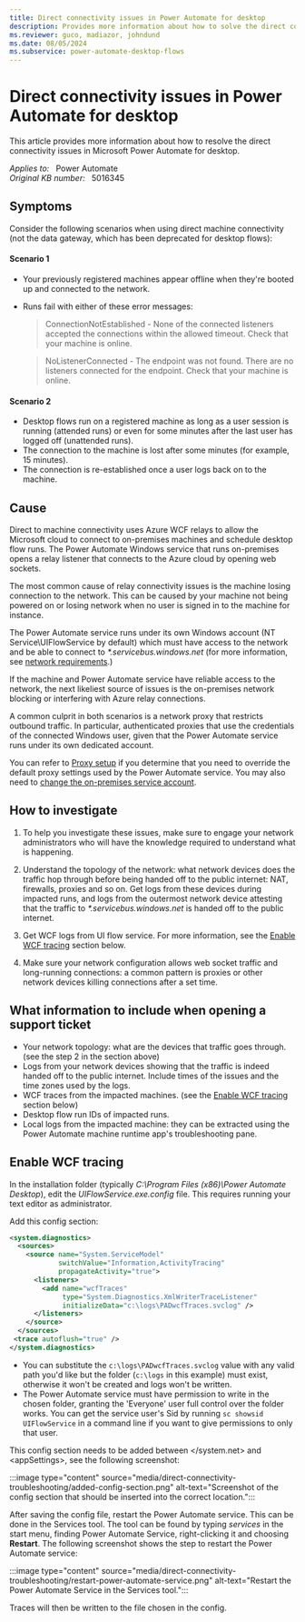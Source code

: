 ```yaml
---
title: Direct connectivity issues in Power Automate for desktop
description: Provides more information about how to solve the direct connectivity issues in Power Automate for desktop.
ms.reviewer: guco, madiazor, johndund
ms.date: 08/05/2024
ms.subservice: power-automate-desktop-flows
---
```

# Direct connectivity issues in Power Automate for desktop

This article provides more information about how to resolve the direct connectivity issues in Microsoft Power Automate for desktop.

_Applies to:_ &nbsp; Power Automate  
_Original KB number:_ &nbsp; 5016345

## Symptoms

Consider the following scenarios when using direct machine connectivity (not the data gateway, which has been deprecated for desktop flows):

#### Scenario 1

- Your previously registered machines appear offline when they're booted up and connected to the network.
- Runs fail with either of these error messages:

  > ConnectionNotEstablished - None of the connected listeners accepted the connections within the allowed timeout. Check that your machine is online.

  > NoListenerConnected - The endpoint was not found. There are no listeners connected for the endpoint. Check that your machine is online.

#### Scenario 2

- Desktop flows run on a registered machine as long as a user session is running (attended runs) or even for some minutes after the last user has logged off (unattended runs).
- The connection to the machine is lost after some minutes (for example, 15 minutes).
- The connection is re-established once a user logs back on to the machine.

## Cause

Direct to machine connectivity uses Azure WCF relays to allow the Microsoft cloud to connect to on-premises machines and schedule desktop flow runs. The Power Automate Windows service that runs on-premises opens a relay listener that connects to the Azure cloud by opening web sockets.

The most common cause of relay connectivity issues is the machine losing connection to the network. This can be caused by your machine not being powered on or losing network when no user is signed in to the machine for instance.

The Power Automate service runs under its own Windows account (NT Service\UIFlowService by default) which must have access to the network and be able to connect to _*.servicebus.windows.net_ (for more information, see [network requirements](/power-automate/ip-address-configuration#desktop-flows-services-required-for-runtime).)

If the machine and Power Automate service have reliable access to the network, the next likeliest source of issues is the on-premises network blocking or interfering with Azure relay connections.

A common culprit in both scenarios is a network proxy that restricts outbound traffic. In particular, authenticated proxies that use the credentials of the connected Windows user, given that the Power Automate service runs under its own dedicated account.

You can refer to [Proxy setup](https://support.microsoft.com/topic/power-automate-for-desktop-proxy-setup-8a79d690-1c02-416f-8af1-f057df5fe9b7) if you determine that you need to override the default proxy settings used by the Power Automate service. You may also need to [change the on-premises service account](/power-automate/desktop-flows/troubleshoot#change-the-on-premises-service-account).

## How to investigate

1. To help you investigate these issues, make sure to engage your network administrators who will have the knowledge required to understand what is happening.

2. Understand the topology of the network: what network devices does the traffic hop through before being handed off to the public internet: NAT, firewalls, proxies and so on. Get logs from these devices during impacted runs, and logs from the outermost network device attesting that the traffic to _*.servicebus.windows.net_ is handed off to the public internet.

3. Get WCF logs from UI flow service. For more information, see the [Enable WCF tracing](#enable-wcf-tracing) section below.

4. Make sure your network configuration allows web socket traffic and long-running connections: a common pattern is proxies or other network devices killing connections after a set time.

## What information to include when opening a support ticket

- Your network topology: what are the devices that traffic goes through. (see the step 2 in the section above)
- Logs from your network devices showing that the traffic is indeed handed off to the public internet. Include times of the issues and the time zones used by the logs.
- WCF traces from the impacted machines. (see the [Enable WCF tracing](#enable-wcf-tracing) section below)
- Desktop flow run IDs of impacted runs.
- Local logs from the impacted machine: they can be extracted using the Power Automate machine runtime app's troubleshooting pane.

## Enable WCF tracing

In the installation folder (typically _C:\Program Files (x86)\Power Automate Desktop_), edit the _UIFlowService.exe.config_ file. This requires running your text editor as administrator.

Add this config section:

```xml
<system.diagnostics>
  <sources>
    <source name="System.ServiceModel" 
            switchValue="Information,ActivityTracing"
            propagateActivity="true">
      <listeners>
        <add name="wcfTraces"
             type="System.Diagnostics.XmlWriterTraceListener"
             initializeData="c:\logs\PADwcfTraces.svclog" />
      </listeners>
    </source>
  </sources>
 <trace autoflush="true" />
</system.diagnostics>
```

- You can substitute the `c:\logs\PADwcfTraces.svclog` value with any valid path you'd like but the folder (`c:\logs` in this example) must exist, otherwise it won't be created and logs won't be written.
- The Power Automate service must have permission to write in the chosen folder, granting the 'Everyone' user full control over the folder works. You can get the service user's Sid by running `sc showsid UIFlowService` in a command line if you want to give permissions to only that user.

This config section needs to be added between \</system.net> and \<appSettings>, see the following screenshot:

:::image type="content" source="media/direct-connectivity-troubleshooting/added-config-section.png" alt-text="Screenshot of the config section that should be inserted into the correct location.":::

After saving the config file, restart the Power Automate service. This can be done in the Services tool. The tool can be found by typing _services_ in the start menu, finding Power Automate Service, right-clicking it and choosing **Restart**. The following screenshot shows the step to restart the Power Automate service:

:::image type="content" source="media/direct-connectivity-troubleshooting/restart-power-automate-service.png" alt-text="Restart the Power Automate Service in the Services tool.":::

Traces will then be written to the file chosen in the config.
